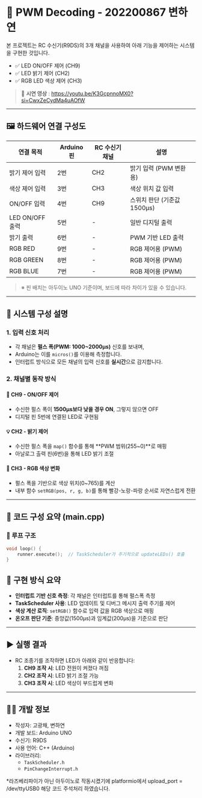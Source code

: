 
# 🎯 PWM Decoding - 202200867 변하연

본 프로젝트는 RC 수신기(R9DS)의 3개 채널을 사용하여 아래 기능을 제어하는 시스템을 구현한 것입니다.

- ✅ LED ON/OFF 제어 (CH9)
- ✅ LED 밝기 제어 (CH2)
- ✅ RGB LED 색상 제어 (CH3)

> 🔗 **시연 영상** : https://youtu.be/K3GcpnnoMX0?si=CwxZeCydMa4uAOfW




---

## 🖼️ 하드웨어 연결 구성도

| 연결 목적        | Arduino 핀 | RC 수신기 채널 | 설명 |
|------------------|------------|----------------|------|
| 밝기 제어 입력   | 2번        | CH2            | 밝기 입력 (PWM 변환용) |
| 색상 제어 입력   | 3번        | CH3            | 색상 위치 값 입력 |
| ON/OFF 입력      | 4번        | CH9            | 스위치 판단 (기준값 1500μs) |
| LED ON/OFF 출력  | 5번        | -              | 일반 디지털 출력 |
| 밝기 출력        | 6번        | -              | PWM 기반 LED 출력 |
| RGB RED          | 9번        | -              | RGB 제어용 (PWM) |
| RGB GREEN        | 8번        | -              | RGB 제어용 (PWM) |
| RGB BLUE         | 7번        | -              | RGB 제어용 (PWM) |

> ※ 핀 배치는 아두이노 UNO 기준이며, 보드에 따라 차이가 있을 수 있습니다.

---

## 🔧 시스템 구성 설명

### 1. 입력 신호 처리

- 각 채널은 **펄스 폭(PWM: 1000~2000μs)** 신호를 보내며,
- Arduino는 이를 `micros()`를 이용해 측정합니다.
- 인터럽트 방식으로 모든 채널의 입력 신호를 **실시간**으로 감지합니다.

### 2. 채널별 동작 방식

#### 🔌 CH9 - ON/OFF 제어

- 수신한 펄스 폭이 **1500μs보다 낮을 경우 ON**, 그렇지 않으면 OFF
- 디지털 핀 5번에 연결된 LED로 구현됨

#### 💡 CH2 - 밝기 제어

- 수신한 펄스 폭을 `map()` 함수를 통해 **PWM 범위(255~0)**로 매핑
- 아날로그 출력 핀(6번)을 통해 LED 밝기 조절

#### 🌈 CH3 - RGB 색상 변화

- 펄스 폭을 기반으로 색상 위치(0~765)를 계산
- 내부 함수 `setRGB(pos, r, g, b)`를 통해 빨강-노랑-파랑 순서로 자연스럽게 전환

---

## 🧠 코드 구성 요약 (main.cpp)

### 🔁 루프 구조

```cpp
void loop() {
    runner.execute();  // TaskScheduler가 주기적으로 updateLEDs() 호출
}

```
## 🧠 구현 방식 요약

- **인터럽트 기반 신호 측정**: 각 채널은 인터럽트를 통해 펄스폭 측정
- **TaskScheduler 사용**: LED 업데이트 및 디버그 메시지 출력 주기를 제어
- **색상 계산 로직**: `setRGB()` 함수로 입력 값을 RGB 색상으로 매핑
- **온오프 판단 기준**: 중앙값(1500μs)과 임계값(200μs)을 기준으로 판단

---

## ▶️ 실행 결과 

- RC 조종기를 조작하면 LED가 아래와 같이 반응합니다:
  1. **CH9 조작 시**: LED 전원이 켜졌다 꺼짐
  2. **CH2 조작 시**: LED 밝기 조절 가능
  3. **CH3 조작 시**: LED 색상이 부드럽게 변화



---

## 👩‍💻 개발 정보

- 작성자: 고광채, 변하연 
- 개발 보드: Arduino UNO
- 수신기: R9DS
- 사용 언어: C++ (Arduino)
- 라이브러리:
  - `TaskScheduler.h`
  - `PinChangeInterrupt.h`


*라즈베리파이가 아닌 아두이노로 작동시켰기에 platformio에서 
upload_port = /dev/ttyUSB0 해당 코드 주석처리 하였습니다.


